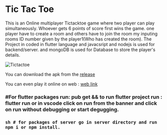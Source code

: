 # Tic Tac Toe

This is an Online multiplayer Tictacktoe game where two player can play simultaneously. Whoever gets 6 points of score first wins the game. one player have to create a room and others have to join the room my inputing rooms ID number given by the player1(Who has created the room). The Project in coded in flutter language and javacsript and nodejs is used for backend/server. and mongoDB is used for Database to store the player's details.

![Tictactoe](https://user-images.githubusercontent.com/81036521/177798657-de5dfd5f-d04d-437f-bc6e-1293e90b4b16.png)


You can download the apk from the [release](https://github.com/AadrianLeo/Tictactoe-Multiplayer-Game/releases)

You can even play it online on web : [web link](https://tictactoe-online-game.netlify.app/)

###  #For flutter packages run: pub get  && to run flutter project run : flutter run  or in vscode click on run from the banner and click on run without debugging or start degugging.

### ```sh # for packages of server go in server directory and run npm i or npm install.```

